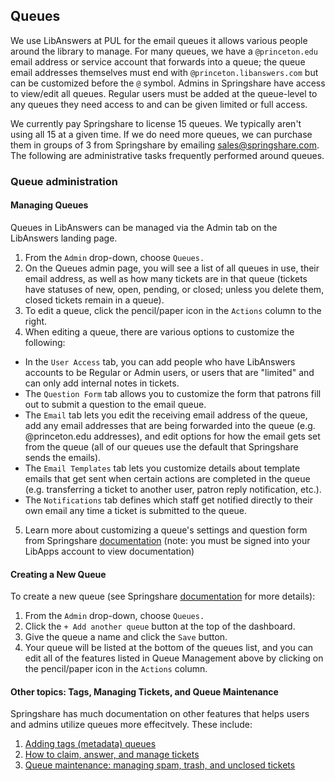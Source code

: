 ## Queues

We use LibAnswers at PUL for the email queues it allows various people around the library to manage. For many queues, we have a ```@princeton.edu``` email address or service account that forwards into a queue; the queue email addresses themselves must end with ```@princeton.libanswers.com``` but can be customized before the ```@``` symbol. Admins in Springshare have access to view/edit all queues. Regular users must be added at the queue-level to any queues they need access to and can be given limited or full access. 

We currently pay Springshare to license 15 queues. We typically aren't using all 15 at a given time. If we do need more queues, we can purchase them in groups of 3 from Springshare by emailing sales@springshare.com. The following are administrative tasks frequently performed around queues. 

### Queue administration

#### Managing Queues

Queues in LibAnswers can be managed via the Admin tab on the LibAnswers landing page. 

1. From the ```Admin``` drop-down, choose ```Queues.```
2. On the Queues admin page, you will see a list of all queues in use, their email address, as well as how many tickets are in that queue (tickets have statuses of new, open, pending, or closed; unless you delete them, closed tickets remain in a queue). 
3. To edit a queue, click the pencil/paper icon in the ```Actions``` column to the right. 
4. When editing a queue, there are various options to customize the following: 
- In the ```User Access``` tab, you can add people who have LibAnswers accounts to be Regular or Admin users, or users that are "limited" and can only add internal notes in tickets. 
- The ```Question Form``` tab allows you to customize the form that patrons fill out to submit a question to the email queue. 
- The ```Email``` tab lets you edit the receiving email address of the queue, add any email addresses that are being forwarded into the queue (e.g. @princeton.edu addresses), and edit options for how the email gets set from the queue (all of our queues use the default that Springshare sends the emails).
- The ```Email Templates``` tab lets you customize details about template emails that get sent 
when certain actions are completed in the queue (e.g. transferring a ticket to another user, patron reply notification, etc.).
- The ```Notifications``` tab defines which staff get notified directly to their own email any time a ticket is submitted to the queue. 
5. Learn more about customizing a queue's settings and question form from Springshare [documentation](https://ask.springshare.com/springboards/faq/1887#settings) (note: you must be signed into your LibApps account to view documentation)

#### Creating a New Queue 

To create a new queue (see Springshare [documentation](https://ask.springshare.com/springboards/faq/1887) for more details): 

1. From the ```Admin``` drop-down, choose ```Queues.```
2. Click the ```+ Add another queue``` button at the top of the dashboard. 
3. Give the queue a name and click the ```Save``` button. 
4. Your queue will be listed at the bottom of the queues list, and you can edit all of the features listed in Queue Management above by clicking on the pencil/paper icon in the ```Actions``` column. 

#### Other topics: Tags, Managing Tickets, and Queue Maintenance 

Springshare has much documentation on other features that helps users and admins utilize queues more effecitvely. These include: 

1. [Adding tags (metadata) queues](https://ask.springshare.com/springboards/faq/1887#tags) 
2. [How to claim, answer, and manage tickets](https://ask.springshare.com/springboards/faq/1930)
3. [Queue maintenance: managing spam, trash, and unclosed tickets](https://ask.springshare.com/springboards/faq/1926) 